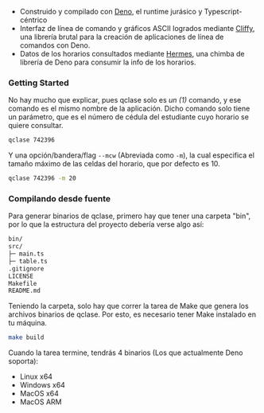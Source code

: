 - Construido y compilado con [Deno](https://deno.land/), el runtime jurásico y Typescript-céntrico
- Interfaz de línea de comando y gráficos ASCII logrados mediante [Cliffy](https://cliffy.io/), una librería brutal para la creación de aplicaciones de línea de comandos con Deno.
- Datos de los horarios consultados mediante [Hermes](https://github.com/cfuendesign/espaciofisico-hermes), una chimba de librería de Deno para consumir la info de los horarios.

### Getting Started

No hay mucho que explicar, pues qclase solo es *un (1)* comando, y ese comando es el mismo nombre de la aplicación.
Dicho comando solo tiene un parámetro, que es el número de cédula del estudiante cuyo horario se quiere consultar.
```bash
qclase 742396
```

Y una opción/bandera/flag `--mcw` (Abreviada como `-m`), la cual especifica el tamaño máximo de las celdas del horario, que por defecto es 10.
```bash
qclase 742396 -m 20
```

### Compilando desde fuente

Para generar binarios de qclase, primero hay que tener una carpeta "bin", por lo que la estructura del proyecto debería verse algo así:

```txt
bin/
src/
├─ main.ts
├─ table.ts
.gitignore
LICENSE
Makefile
README.md
```

Teniendo la carpeta, solo hay que correr la tarea de Make que genera los archivos binarios de qclase. Por esto, es necesario tener Make instalado en tu máquina.

```bash
make build
```

Cuando la tarea termine, tendrás 4 binarios (Los que actualmente Deno soporta):

- Linux x64
- Windows x64
- MacOS x64
- MacOS ARM
